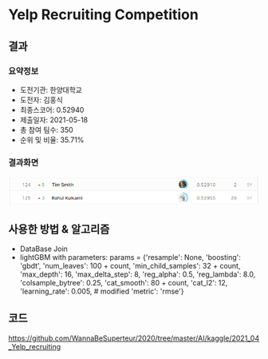 # Yelp Recruiting Competition
## 결과
### 요약정보
- 도전기관: 한양대학교
- 도전자: 김홍식
- 최종스코어: 0.52940
- 제출일자: 2021-05-18
- 총 참여 팀수: 350
- 순위 및 비율: 35.71%
### 결과화면
![leaderboard09](./img/leaderboard09.PNG)
## 사용한 방법 & 알고리즘
- DataBase Join
- lightGBM with parameters:
params = {'resample': None,
              'boosting': 'gbdt',
              'num_leaves': 100 + count,
              'min_child_samples': 32 + count,
              'max_depth': 16,
              'max_delta_step': 8,
              'reg_alpha': 0.5,
              'reg_lambda': 8.0,
              'colsample_bytree': 0.25,
              'cat_smooth': 80 + count,
              'cat_l2': 12,
              'learning_rate': 0.005, # modified
              'metric': 'rmse'}
## 코드
https://github.com/WannaBeSuperteur/2020/tree/master/AI/kaggle/2021_04_Yelp_recruiting